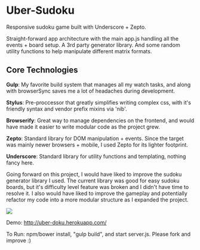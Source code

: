 Uber-Sudoku
===============
Responsive sudoku game built with Underscore + Zepto.

Straight-forward app architecture with the main app.js handling all the events + board setup. A 3rd party generator library. And some random utility functions to help manipulate different matrix formats.

Core Technologies
---

**Gulp**: My favorite build system that manages all my watch tasks, and along with browserSync saves me a lot of headaches during development.  

**Stylus**: Pre-proccessor that greatly simplifies writing complex css, with it's friendly syntax and vendor prefix mixins via 'nib'.  

**Browserify**: Great way to manage dependencies on the frontend, and would have made it easier to write modular code as the project grew. 

**Zepto**: Standard library for DOM manipulation + events. Since the target was mainly newer browsers + mobile, I used Zepto for its lighter footprint.

**Underscore**: Standard library for utility functions and templating, nothing fancy here.

Going forward on this project, I would have liked to improve the sudoku generator library I used. The current library was good for easy sudoku boards, but it's difficulty level feature was broken and I didn't have time to resolve it. I also would have liked to improve the gameplay and potentially refactor my code into a more modular structure as I expanded the project.

![](https://dl.dropboxusercontent.com/u/6061717/Screenshot%202014-09-02%2007.29.25.png)

Demo: http://uber-doku.herokuapp.com/

To Run: npm/bower install, "gulp build", and start server.js. Please fork and improve :)
